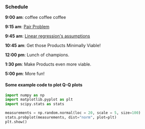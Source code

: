 ### Schedule

**9:00 am**: coffee coffee coffee

**9:15 am**: [Pair Problem](pair.md)

**9:45 am**: [Linear regression's assumptions](Linear_Regression_Assumptions.pdf)

**10:45 am**: Get those Products Minimally Viable!

**12:00 pm**: Lunch of champions.

**1:30 pm**: Make Products even more viable.

**5:00 pm**: More fun!


#### Some example code to plot Q-Q plots

```Python
import numpy as np
import matplotlib.pyplot as plt
import scipy.stats as stats

measurements = np.random.normal(loc = 20, scale = 5, size=100)
stats.probplot(measurements, dist="norm", plot=plt)
plt.show()
```
